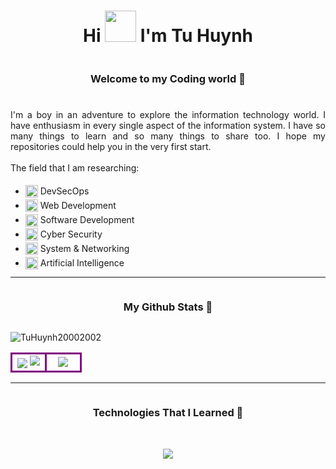 <!--- title -->
<h1 align="center">Hi <img src="https://media.giphy.com/media/l1J9tiMFKV8R31J9m/giphy.gif" width="50px" style=""> I'm Tu Huynh</h1>
<!--- introduction -->

<div align="center">
    <h3 style="display: inline-block;">Welcome to my Coding world 👾</h3>
</div>

###

<div style="text-align: justify">
I'm a boy in an adventure to explore the information technology world. I have enthusiasm in every single aspect of the information system. I have so many things to learn and so many things to share too. I hope my repositories could help you in the very first start.
<br></br>
The field that I am researching:
<br>
<ul>
<li><img src="https://media.giphy.com/media/QssGEmpkyEOhBCb7e1/giphy.gif" width=20px style="position:relative; top:5px"> DevSecOps</li>
<li><img src="https://media.giphy.com/media/QssGEmpkyEOhBCb7e1/giphy.gif" width=20px style="position:relative; top:5px"> Web Development</li>
<li><img src="https://media.giphy.com/media/QssGEmpkyEOhBCb7e1/giphy.gif" width=20px style="position:relative; top:1.5mm"> Software Development</li>
<li><img src="https://media.giphy.com/media/QssGEmpkyEOhBCb7e1/giphy.gif" width=20px style="position:relative; top:5px"> Cyber Security</li>
<li><img src="https://media.giphy.com/media/QssGEmpkyEOhBCb7e1/giphy.gif" width=20px style="position:relative; top:5px"> System & Networking</li>
<li><img src="https://media.giphy.com/media/QssGEmpkyEOhBCb7e1/giphy.gif" width=20px style="position:relative; top:5px"> Artificial Intelligence</li>
</ul>
</div>

<!--- stats & Trophy (start) -->
<hr>
<div align="center">
    <h3 style="display: inline-block;">My Github Stats 👾</h3>
</div>
<p align="left"> <img src="https://komarev.com/ghpvc/?username=TuHuynh20002002&label=Profile%20views&color=blue&style=flat" alt="TuHuynh20002002" /> </p>
<p align="center">
    <table align="center">
        <tr align="center">
            <td width="50%" style="border: 3px solid purple">
                <img align="center"src="https://github-readme-stats.vercel.app/api?username=TuHuynh20002002&theme=tokyonight&show_icons=true&count_private=true" />
                <img src="https://github-readme-streak-stats.herokuapp.com/?user=TuHuynh20002002&theme=tokyonight&hide_border=false" />
            </td>
            <td width="50%" style="border: 3px solid purple">
                <img align="center" src="https://github-readme-stats.anuraghazra1.vercel.app/api/top-langs/?username=TuHuynh20002002&theme=tokyonight&hide_border=false&no-bg=true&langs_count=6"/>
            </td>
        </tr>
    </table>
</p>
<!--- stats (end) -->

<!--h1 without bottom border-->
<hr>
<div align="center">
    <h3 style="display: inline-block;">Technologies That I Learned 👾</h3>
</div>
<br>
<!--tech stack icons-->
<p align="center">
  <a href="https://skillicons.dev">
    <img src="https://skillicons.dev/icons?i=git,github,gitlab,aws,docker,k8s,terraform,ansible,linux,bash,python,django,nodejs,express,typescript,javascript,html,css,bootstrap,tailwind,mongodb,mysql,postgresql,sqlite,postman&perline=10"/>
  </a>
</p>

